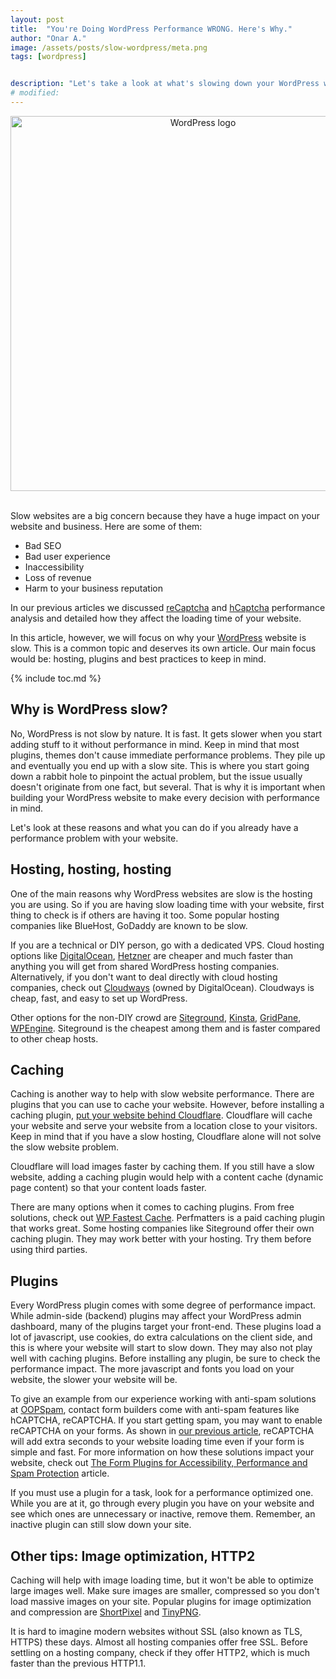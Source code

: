 ```yaml
---
layout: post
title:  "You're Doing WordPress Performance WRONG. Here's Why."
author: "Onar A."
image: /assets/posts/slow-wordpress/meta.png
tags: [wordpress]


description: "Let's take a look at what's slowing down your WordPress website and what you can do to fix it."
# modified: 
---
```

<center>
<img loading="lazy"  width="600" alt="WordPress logo" src="/blog/assets/posts/slow-wordpress/wp.png">
</center>
<br/>

Slow websites are a big concern because they have a huge impact on your website and business. Here are some of them:

- Bad SEO
- Bad user experience
- Inaccessibility
- Loss of revenue
- Harm to your business reputation

In our previous articles we discussed [reCaptcha](https://www.oopspam.com/blog/recaptcha-performance-analyses) and [hCaptcha](https://www.oopspam.com/blog/hcaptcha-performance-analyses) performance analysis and detailed how they affect the loading time of your website.

In this article, however, we will focus on why your [WordPress](https://wordpress.org/) website is slow. This is a common topic and deserves its own article. Our main focus would be: hosting, plugins and best practices to keep in mind.

{% include toc.md %}

## Why is WordPress slow?

No, WordPress is not slow by nature. It is fast. It gets slower when you start adding stuff to it without performance in mind. Keep in mind that most plugins, themes don't cause immediate performance problems. They pile up and eventually you end up with a slow site. This is where you start going down a rabbit hole to pinpoint the actual problem, but the issue usually doesn't originate from one fact, but several. That is why it is important when building your WordPress website to make every decision with performance in mind.

Let's look at these reasons and what you can do if you already have a performance problem with your website.

## Hosting, hosting, hosting

One of the main reasons why WordPress websites are slow is the hosting you are using. So if you are having slow loading time with your website, first thing to check is if others are having it too. Some popular hosting companies like BlueHost, GoDaddy are known to be slow.

If you are a technical or DIY person, go with a dedicated VPS. Cloud hosting options like [DigitalOcean](https://www.digitalocean.com/), [Hetzner](https://www.hetzner.com/) are cheaper and much faster than anything you will get from shared WordPress hosting companies. Alternatively, if you don't want to deal directly with cloud hosting companies, check out [Cloudways](https://www.cloudways.com/en/) (owned by DigitalOcean). Cloudways is cheap, fast, and easy to set up WordPress.

Other options for the non-DIY crowd are [Siteground](https://www.siteground.com/), [Kinsta](https://kinsta.com/), [GridPane](https://gridpane.com/), [WPEngine](https://wpengine.com/). Siteground is the cheapest among them and is faster compared to other cheap hosts.

## Caching

Caching is another way to help with slow website performance. There are plugins that you can use to cache your website. However, before installing a caching plugin, [put your website behind Cloudflare](https://developers.cloudflare.com/fundamentals/setup/account-setup/add-site/). Cloudflare will cache your website and serve your website from a location close to your visitors. Keep in mind that if you have a slow hosting, Cloudflare alone will not solve the slow website problem. 

Cloudflare will load images faster by caching them. If you still have a slow website, adding a caching plugin would help with a content cache (dynamic page content) so that your content loads faster. 

There are many options when it comes to caching plugins. From free solutions, check out [WP Fastest Cache](https://wordpress.org/plugins/wp-fastest-cache/). Perfmatters is a paid caching plugin that works great. Some hosting companies like Siteground offer their own caching plugin. They may work better with your hosting. Try them before using third parties.

## Plugins

Every WordPress plugin comes with some degree of performance impact. While admin-side (backend) plugins may affect your WordPress admin dashboard, many of the plugins target your front-end. These plugins load a lot of javascript, use cookies, do extra calculations on the client side, and this is where your website will start to slow down. They may also not play well with caching plugins. Before installing any plugin, be sure to check the performance impact. The more javascript and fonts you load on your website, the slower your website will be.

To give an example from our experience working with anti-spam solutions at [OOPSpam](https://www.oopspam.com/), contact form builders come with anti-spam features like hCAPTCHA, reCAPTCHA. If you start getting spam, you may want to enable reCAPTCHA on your forms. As shown in [our previous article](https://www.oopspam.com/blog/recaptcha-performance-analyses), reCAPTCHA will add extra seconds to your website loading time even if your form is simple and fast. For more information on how these solutions impact your website, check out [The Form Plugins for Accessibility, Performance and Spam Protection](https://www.oopspam.com/blog/best-wordpress-form-builder-plugins) article.

If you must use a plugin for a task, look for a performance optimized one. While you are at it, go through every plugin you have on your website and see which ones are unnecessary or inactive, remove them. Remember, an inactive plugin can still slow down your site.

## Other tips: Image optimization, HTTP2

Caching will help with image loading time, but it won't be able to optimize large images well. Make sure images are smaller, compressed so you don't load massive images on your site. Popular plugins for image optimization and compression are [ShortPixel](https://wordpress.org/plugins/shortpixel-image-optimiser/) and [TinyPNG](https://wordpress.org/plugins/tiny-compress-images/).


It is hard to imagine modern websites without SSL (also known as TLS, HTTPS) these days. Almost all hosting companies offer free SSL. Before settling on a hosting company, check if they offer HTTP2, which is much faster than the previous HTTP1.1.